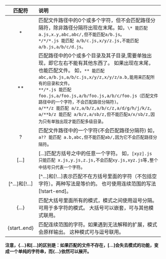 |     匹配符     | 说明                                                         |
| :------------: | :----------------------------------------------------------- |
|       *        | 匹配文件路径中的0个或多个字符，但不会匹配路径分隔符，除非路径分隔符出现在末尾。如，`\* 能匹配 a.js,x.y,abc,abc/,但不能匹配a/b.js。                                                                               */*/*.js 能匹配 a/b/c.js,x/y/z.js,不能匹配a/b.js,a/b/c/d.js。` |
|       **       | 匹配路径中的0个或多个目录及其子目录,需要单独出现，即它左右不能有其他东西了。           如果出现在末尾，也能匹配文件。                                                                                                     如，`** 能匹配 abc,a/b.js,a/b/c.js,x/y/z,x/y/z/a.b,能用来匹配所有的目录和文件。                                  **/*.js 能匹配 foo.js,a/foo.js,a/b/foo.js,a/b/c/foo.js（匹配文件路径中的一个字符，不会匹配路径分隔符)。                                                                                                                                    a/**/z 能匹配 a/z,a/b/z,a/b/c/z,a/d/g/h/j/k/z。                                                                         a/**b/z 能匹配 a/b/z,a/sb/z,但不能匹配a/x/sb/z,因为只有单独出现才能匹配多级目录`。 |
|       ?        | 匹配文件路径中的一个字符(不会匹配路径分隔符)                                                                       如，`a?? 能匹配 a.b,abc,但不能匹配ab/,因为它不会匹配路径分隔符`。 |
|     [...]      | [...]匹配方括号之中的任意一个字符。                                                                                        如，`[xyz].js 只能匹配 x.js,y.js,z.js,不会匹配xy.js,xyz.js等,整个中括号只代表一个字符`。 |
| [^...]和[!...] | [^...]和[!...]表示匹配不在方括号里面的字符（不包括空字符）。两种写法是等价的。              也可使用连续范围的写法[!start-end]。 |
|     {...}      | 匹配大括号里面所有的模式，模式之间使用逗号分隔。 可用于多字符的模式。                         大括号可以嵌套，可与其他模式联用。 |
|  {start..end}  | 匹配连续范围的字符。如果遇到无法解释的扩展，模式会原样输出。 这种模式可与逗号联用。 |

**注意，{...}和[...]的区别是：如果匹配的文件不存在，[...]会失去模式的功能，变成一个单纯的字符串，而{...}依然可以展开。**
